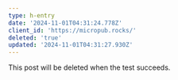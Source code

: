 ```yaml
---
type: h-entry
date: '2024-11-01T04:31:24.778Z'
client_id: 'https://micropub.rocks/'
deleted: 'true'
updated: '2024-11-01T04:31:27.930Z'
---
```

This post will be deleted when the test succeeds.
